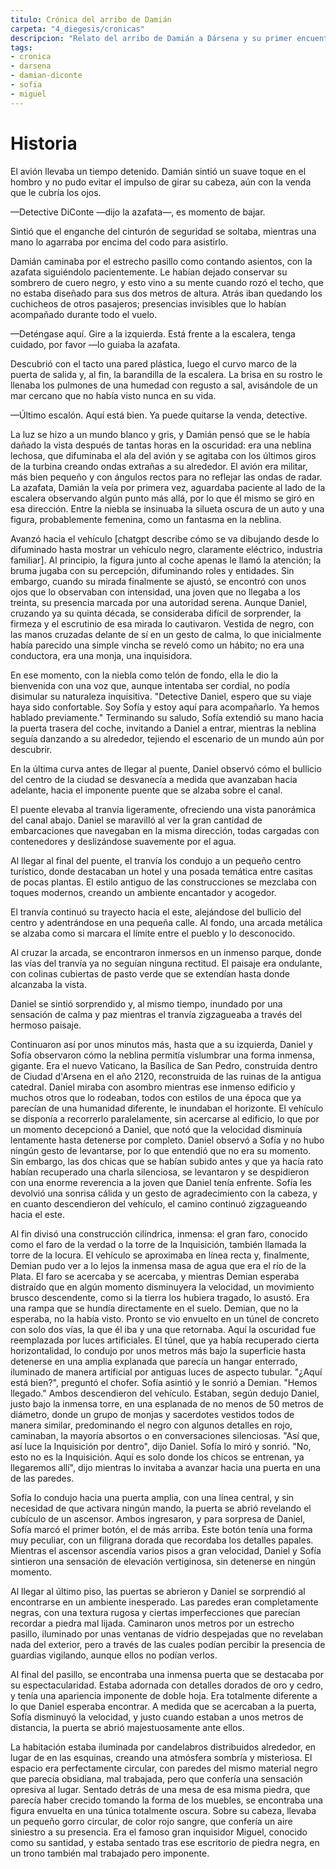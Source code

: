 ```yaml
---
titulo: Crónica del arribo de Damián
carpeta: "4_diegesis/cronicas"
descripcion: "Relato del arribo de Damián a Dársena y su primer encuentro con la Inquisición, incluyendo a Sofía y el gran inquisidor Miguel. Historia inconclusa y central en el universo SyV."
tags:
- cronica
- darsena
- damian-diconte
- sofia
- miguel
---
```


# Historia

El avión llevaba un tiempo detenido. Damián sintió un suave toque en el hombro y no pudo evitar el impulso de girar su cabeza, aún con la venda que le cubría los ojos.

—Detective DiConte —dijo la azafata—, es momento de bajar.

Sintió que el enganche del cinturón de seguridad se soltaba, mientras una mano lo agarraba por encima del codo para asistirlo.

Damián caminaba por el estrecho pasillo como contando asientos, con la azafata siguiéndolo pacientemente. Le habían dejado conservar su sombrero de cuero negro, y esto vino a su mente cuando rozó el techo, que no estaba diseñado para sus dos metros de altura. Atrás iban quedando los cuchicheos de otros pasajeros; presencias invisibles que lo habían acompañado durante todo el vuelo.

­—Deténgase aquí. Gire a la izquierda. Está frente a la escalera, tenga cuidado, por favor —lo guiaba la azafata.

Descubrió con el tacto una pared plástica, luego el curvo marco de la puerta de salida y, al fin, la barandilla de la escalera. La brisa en su rostro le llenaba los pulmones de una humedad con regusto a sal, avisándole de un mar cercano que no había visto nunca en su vida.

—Último escalón. Aquí está bien. Ya puede quitarse la venda, detective.

La luz se hizo a un mundo blanco y gris, y Damián pensó que se le había dañado la vista después de tantas horas en la oscuridad: era una neblina lechosa, que difuminaba el ala del avión y se agitaba con los últimos giros de la turbina creando ondas extrañas a su alrededor. El avión era militar, más bien pequeño y con ángulos rectos para no reflejar las ondas de radar. La azafata, Damián la veía por primera vez, aguardaba paciente al lado de la escalera observando algún punto más allá, por lo que él mismo se giró en esa dirección. Entre la niebla se insinuaba la silueta oscura de un auto y una figura, probablemente femenina, como un fantasma en la neblina.

Avanzó hacia el vehículo [chatgpt describe cómo se va dibujando desde lo difuminado hasta mostrar un vehículo negro, claramente eléctrico, industria familiar]. Al principio, la figura junto al coche apenas le llamó la atención; la bruma jugaba con su percepción, difuminando roles y entidades. Sin embargo, cuando su mirada finalmente se ajustó, se encontró con unos ojos que lo observaban con intensidad, una joven que no llegaba a los treinta, su presencia marcada por una autoridad serena. Aunque Daniel, cruzando ya su quinta década, se consideraba difícil de sorprender, la firmeza y el escrutinio de esa mirada lo cautivaron. Vestida de negro, con las manos cruzadas delante de sí en un gesto de calma, lo que inicialmente había parecido una simple vincha se reveló como un hábito; no era una conductora, era una monja, una inquisidora.

En ese momento, con la niebla como telón de fondo, ella le dio la bienvenida con una voz que, aunque intentaba ser cordial, no podía disimular su naturaleza inquisitiva. "Detective Daniel, espero que su viaje haya sido confortable. Soy Sofía y estoy aquí para acompañarlo. Ya hemos hablado previamente." Terminando su saludo, Sofía extendió su mano hacia la puerta trasera del coche, invitando a Daniel a entrar, mientras la neblina seguía danzando a su alrededor, tejiendo el escenario de un mundo aún por descubrir.

En la última curva antes de llegar al puente, Daniel observó cómo el bullicio del centro de la ciudad se desvanecía a medida que avanzaban hacia adelante, hacia el imponente puente que se alzaba sobre el canal.

El puente elevaba al tranvía ligeramente, ofreciendo una vista panorámica del canal abajo. Daniel se maravilló al ver la gran cantidad de embarcaciones que navegaban en la misma dirección, todas cargadas con contenedores y deslizándose suavemente por el agua.

Al llegar al final del puente, el tranvía los condujo a un pequeño centro turístico, donde destacaban un hotel y una posada temática entre casitas de pocas plantas. El estilo antiguo de las construcciones se mezclaba con toques modernos, creando un ambiente encantador y acogedor.

El tranvía continuó su trayecto hacia el este, alejándose del bullicio del centro y adentrándose en una pequeña calle. Al fondo, una arcada metálica se alzaba como si marcara el límite entre el pueblo y lo desconocido.

Al cruzar la arcada, se encontraron inmersos en un inmenso parque, donde las vías del tranvía ya no seguían ninguna rectitud. El paisaje era ondulante, con colinas cubiertas de pasto verde que se extendían hasta donde alcanzaba la vista.

Daniel se sintió sorprendido y, al mismo tiempo, inundado por una sensación de calma y paz mientras el tranvía zigzagueaba a través del hermoso paisaje.

Continuaron así por unos minutos más, hasta que a su izquierda, Daniel y Sofía observaron cómo la neblina permitía vislumbrar una forma inmensa, gigante. Era el nuevo Vaticano, la Basílica de San Pedro, construida dentro de Ciudad d'Arsena en el año 2120, reconstruida de las ruinas de la antigua catedral. Daniel miraba con asombro mientras ese inmenso edificio y muchos otros que lo rodeaban, todos con estilos de una época que ya parecían de una humanidad diferente, le inundaban el horizonte. El vehículo se disponía a recorrerlo paralelamente, sin acercarse al edificio, lo que por un momento decepcionó a Daniel, que notó que la velocidad disminuía lentamente hasta detenerse por completo. Daniel observó a Sofía y no hubo ningún gesto de levantarse, por lo que entendió que no era su momento. Sin embargo, las dos chicas que se habían subido antes y que ya hacía rato habían recuperado una charla silenciosa, se levantaron y se despidieron con una enorme reverencia a la joven que Daniel tenía enfrente. Sofía les devolvió una sonrisa cálida y un gesto de agradecimiento con la cabeza, y en cuanto descendieron del vehículo, el camino continuó zigzagueando hacia el este.

Al fin divisó una construcción cilíndrica, inmensa: el gran faro, conocido como el faro de la verdad o la torre de la Inquisición, también llamada la torre de la locura. El vehículo se aproximaba en línea recta y, finalmente, Demian pudo ver a lo lejos la inmensa masa de agua que era el río de la Plata. El faro se acercaba y se acercaba, y mientras Demian esperaba distraído que en algún momento disminuyera la velocidad, un movimiento brusco descendente, como si la tierra los hubiera tragado, lo asustó. Era una rampa que se hundía directamente en el suelo. Demian, que no la esperaba, no la había visto. Pronto se vio envuelto en un túnel de concreto con solo dos vías, la que él iba y una que retornaba. Aquí la oscuridad fue reemplazada por luces artificiales. El túnel, que ya había recuperado cierta horizontalidad, lo condujo por unos metros más bajo la superficie hasta detenerse en una amplia explanada que parecía un hangar enterrado, iluminado de manera artificial por antiguas luces de aspecto tubular. "¿Aquí está bien?", preguntó el chofer. Sofía asintió y le sonrió a Demian. "Hemos llegado." Ambos descendieron del vehículo. Estaban, según dedujo Daniel, justo bajo la inmensa torre, en una esplanada de no menos de 50 metros de diámetro, donde un grupo de monjas y sacerdotes vestidos todos de manera similar, predominando el negro con algunos detalles en rojo, caminaban, la mayoría absortos o en conversaciones silenciosas. "Así que, así luce la Inquisición por dentro", dijo Daniel. Sofía lo miró y sonrió. "No, esto no es la Inquisición. Aquí es solo donde los chicos se entrenan, ya llegaremos allí", dijo mientras lo invitaba a avanzar hacia una puerta en una de las paredes.

Sofía lo condujo hacia una puerta amplia, con una línea central, y sin necesidad de que activara ningún mando, la puerta se abrió revelando el cubículo de un ascensor. Ambos ingresaron, y para sorpresa de Daniel, Sofía marcó el primer botón, el de más arriba. Este botón tenía una forma muy peculiar, con un filigrana dorada que recordaba los detalles papales. Mientras el ascensor ascendía varios pisos a gran velocidad, Daniel y Sofía sintieron una sensación de elevación vertiginosa, sin detenerse en ningún momento.

Al llegar al último piso, las puertas se abrieron y Daniel se sorprendió al encontrarse en un ambiente inesperado. Las paredes eran completamente negras, con una textura rugosa y ciertas imperfecciones que parecían recordar a piedra mal lijada. Caminaron unos metros por un estrecho pasillo, iluminado por unas ventanas de vidrio despejadas que no revelaban nada del exterior, pero a través de las cuales podían percibir la presencia de guardias vigilando, aunque ellos no podían verlos.

Al final del pasillo, se encontraba una inmensa puerta que se destacaba por su espectacularidad. Estaba adornada con detalles dorados de oro y cedro, y tenía una apariencia imponente de doble hoja. Era totalmente diferente a lo que Daniel esperaba encontrar. A medida que se acercaban a la puerta, Sofía disminuyó la velocidad, y justo cuando estaban a unos metros de distancia, la puerta se abrió majestuosamente ante ellos.

La habitación estaba iluminada por candelabros distribuidos alrededor, en lugar de en las esquinas, creando una atmósfera sombría y misteriosa. El espacio era perfectamente circular, con paredes del mismo material negro que parecía obsidiana, mal trabajada, pero que confería una sensación opresiva al lugar. Sentado detrás de una mesa de esa misma piedra, que parecía haber crecido tomando la forma de los muebles, se encontraba una figura envuelta en una túnica totalmente oscura. Sobre su cabeza, llevaba un pequeño gorro circular, de color rojo sangre, que confería un aire siniestro a su presencia. Era el famoso gran inquisidor Miguel, conocido como su santidad, y estaba sentado tras ese escritorio de piedra negra, en un trono también mal trabajado pero imponente.

